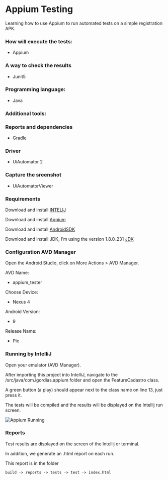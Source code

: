 # Appium Testing

Learning how to use Appium to run automated tests on a simple registration APK.

### How will execute the tests:
- Appium

### A way to check the results
- Junit5

### Programming language:
- Java

### Additional tools:

  ### Reports and dependencies
  - Gradle
  
  ### Driver
  - UiAutomator 2
  
  ### Capture the sreenshot
  - UiAutomatorViewer

### Requirements

Download and install [INTELIJ](https://www.jetbrains.com/idea/)

Download and install [Appium](https://appium.io/)

Download and install [AndroidSDK](https://developer.android.com/studio)

Download and install JDK, I'm using the version 1.8.0_231 [JDK](https://www.oracle.com/technetwork/java/javase/downloads/jdk8-downloads-2133151.html)


### Configuration AVD Manager

Open the Android Studio, click on More Actions > AVD Manager.

AVD Name:
- appium_tester

Choose Device:
- Nexus 4

Android Version:
- 9

Release Name:
- Pie


### Running by IntelliJ

Open your emulator (AVD Manager).

After importing this project into IntelliJ, navigate to the /src/java/com.igordias.appium folder and open the FeatureCadastro class.

A green button (a play) should appear next to the class name on line 13, just press it.

The tests will be compiled and the results will be displayed on the Intellij run screen.


![Appium Running](https://github.com/Igorth/appium-testing/ScreenShot.png )

### Reports

Test results are displayed on the screen of the Intellij or terminal.
 
In addition, we generate an .html report on each run.

This report is in the folder

    build -> reports -> tests -> test -> index.html
